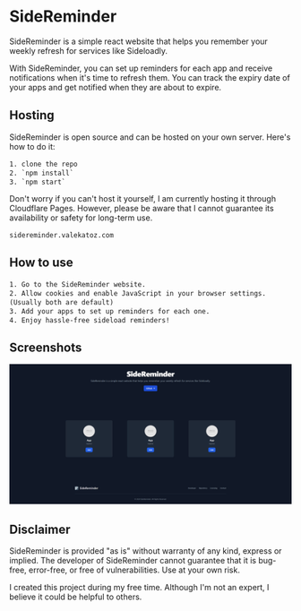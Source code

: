 # SideReminder

SideReminder is a simple react website that helps you remember your weekly refresh for services like Sideloadly.

With SideReminder, you can set up reminders for each app and receive notifications when it's time to refresh them. You can track the expiry date of your apps and get notified when they are about to expire.

## Hosting

SideReminder is open source and can be hosted on your own server. Here's how to do it:

    1. clone the repo
    2. `npm install`
    3. `npm start`
    
Don't worry if you can't host it yourself, I am currently hosting it through Cloudflare Pages. However, please be aware that I cannot guarantee its availability or safety for long-term use.
    
    sidereminder.valekatoz.com

## How to use

    1. Go to the SideReminder website.
    2. Allow cookies and enable JavaScript in your browser settings. (Usually both are default)
    3. Add your apps to set up reminders for each one.
    4. Enjoy hassle-free sideload reminders!

## Screenshots

![Homepage](/assets/screen.png)

## Disclaimer

SideReminder is provided "as is" without warranty of any kind, express or implied. The developer of SideReminder cannot guarantee that it is bug-free, error-free, or free of vulnerabilities. Use at your own risk.

I created this project during my free time. Although I'm not an expert, I believe it could be helpful to others.